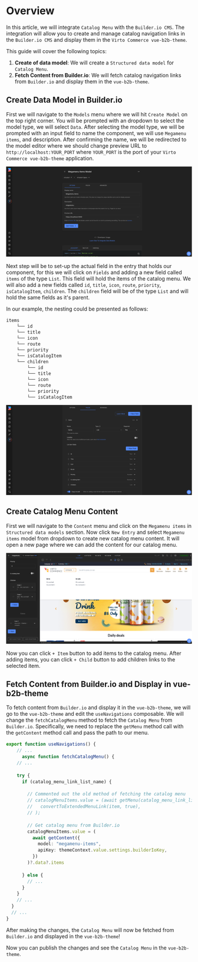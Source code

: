 # Overview

In this article, we will integrate `Catalog Menu` with the `Builder.io CMS`. The integration will allow you to create and manage catalog navigation links in the `Builder.io CMS` and display them in the `Virto Commerce vue-b2b-theme`.

This guide will cover the following topics:

1. **Create of data model**: We will create a `Structured data model` for `Catalog Menu`.
2. **Fetch Content from Builder.io**: We will fetch catalog navigation links from `Builder.io` and display them in the `vue-b2b-theme`.

## Create Data Model in Builder.io

First we will navigate to the `Models` menu where we will hit `Create Model` on the top right corner. You will be prompted with an dropdown to select the model type, we will select `Data`. After selecting the model type, we will be prompted with an input field to name the component, we will use `Megamenu items`, and description. After confirming the name, we will be redirected to the model editor where we should change preview URL to `http://localhost:YOUR_PORT` where `YOUR_PORT` is the port of your `Virto Commerce vue-b2b-theme` application.

![Create Megamenu](../media/create-megamenu-builder.png)

Next step will be to set-up the actual field in the entry that holds our component, for this we will click on `Fields` and adding a new field called `items` of the type `List`. This field will hold the items of the catalog menu. We will also add a new fields called `id`, `title`, `icon`, `route`, `priority`, `isCatalogItem`, `children`. The `children` field will be of the type `List` and will hold the same fields as it's parent.

In our example, the nesting could be presented as follows:

```text
items
    └── id
    └── title
    └── icon
    └── route
    └── priority
    └── isCatalogItem
    └── children
        └── id
        └── title
        └── icon
        └── route
        └── priority
        └── isCatalogItem
```

![Add Megamenu Items](../media/add-megamenu-items-builder.png)

## Create Catalog Menu Content

First we will navigate to the `Content` menu and click on the `Megamenu items` in `Structured data models` section. Now click `New Entry` and select `Megamenu items` model from dropdown to create new catalog menu content. It will open a new page where we can add the content for our catalog menu.

![Add Megamenu Block](../media/add-megamenu-block-builder.png)

Now you can click `+ Item` button to add items to the catalog menu. After adding items, you can click `+ Child` button to add children links  to the selected item.

## Fetch Content from Builder.io and Display in vue-b2b-theme

To fetch content from `Builder.io` and display it in the `vue-b2b-theme`, we will go to the `vue-b2b-theme` and edit the `useNavigations` composable. We will change the `fetchCatalogMenu` method to fetch the `Catalog Menu` from `Builder.io`. Specifically, we need to replace the `getMenu` method call with the `getContent` method call and pass the path to our menu.

```typescript title="client-app/core/composables/useNavigations.ts" linenums="1"
export function useNavigations() {
    // ...
      async function fetchCatalogMenu() {
    // ...

    try {
      if (catalog_menu_link_list_name) {

        // Commented out the old method of fetching the catalog menu
        // catalogMenuItems.value = (await getMenu(catalog_menu_link_list_name)).map((item) =>
        //   convertToExtendedMenuLink(item, true),
        // );

        // Get catalog menu from Builder.io
        catalogMenuItems.value = (
          await getContent({
            model: "megamenu-items",
            apiKey: themeContext.value.settings.builderIoKey,
          })
        )?.data?.items

      } else {
        // ...
      }
    }
    // ...
  }
  // ...
}
```

After making the changes, the `Catalog Menu` will now be fetched from `Builder.io` and displayed in the `vue-b2b-theme`!

Now you can publish the changes and see the `Catalog Menu` in the `vue-b2b-theme`.

